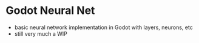 # Godot Neural Net
- basic neural network implementation in Godot with layers, neurons, etc
- still very much a WIP
